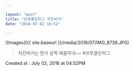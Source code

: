 ```yaml
---

layout: "post"  
title: "브루클린피그 치킨버거"  
date: "2016-07-02 16:52"

---
```


![Images]({{ site.baseurl }}/media/2016/07/IMG_8739.JPG)

> 치킨버거는 뭔가 살짝 매콤하네~~ #브루클린피그

Created at : July 02, 2016 at 04:52PM
